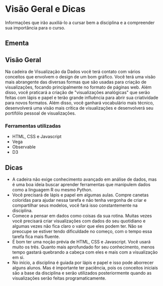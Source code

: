 # Visão Geral e Dicas

Informações que irão auxiliá-lo a cursar bem a disciplina e a compreender sua importância para o curso.

## Ementa

## Visão Geral

Na cadeira de Visualização da Dados você terá contato com vários conceitos que envolvem o design de um bom gráfico. Você terá uma visão mais abrangente das diversas formas que são usadas para criação de visualizações, focando principalmente no formato de páginas web. Além disso, você praticará a criação de "visualizações analógicas" que serão feitas com lápis e papel e terão grande influência para abrir sua criatividade para novos formatos. Além disso, você ganhará vocabulário mais técnico, desenvolverá uma visão mais crítica de visualizações e desenvolverá seu portifólio pessoal de visualizações.

### Ferramentas utilizadas

- HTML, CSS e Javascript
- Vega
- Observable
- D3

## Dicas

- A cadeira não exige conhecimento avançado em análise de dados, mas é uma boa ideia buscar aprender ferramentas que manipulem dados como a linguagem R ou mesmo Python.
- Você precisará de lápis e papel em algumas aulas. Compre canetas coloridas para ajudar nessa tarefa e não tenha vergonha de criar e compartilhar seus modelos, você fará isso constantemente na disciplina.
- Comece a pensar em dados como coisas da sua rotina. Muitas vezes você precisará criar visualizações com dados do seu quotidiano e algumas vezes não fica claro o valor que eles podem ter. Não se preocupe se estiver tendo dificuldade no começo, com o tempo essa tarefa fica mais fluente.
- É bom ter uma noção prévia de HTML, CSS e Javascript. Você usará muito os três. Quanto mais aprofundado for seu conhecimento, menos tempo gastará quebrando a cabeça com eles e mais com a visualização em si.
- No início, a disciplina é guiada por lápis e papel e isso pode aborrecer alguns alunos. Mas é importante ter paciência, pois os conceitos iniciais são a base da disciplina e serão utilizados posteriormente quando as visualizações serão feitas programaticamente.
